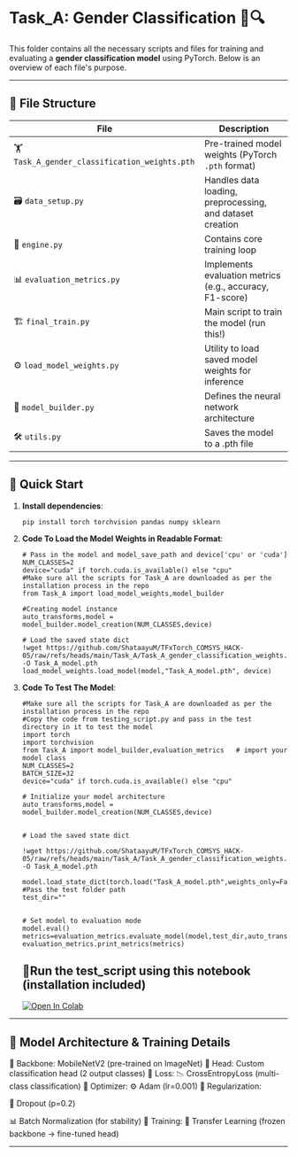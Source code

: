 # Task_A: Gender Classification 👥🔍

This folder contains all the necessary scripts and files for training and evaluating a **gender classification model** using PyTorch. Below is an overview of each file's purpose.

---

## 📂 File Structure

| File | Description |
|------|-------------|
| 🏋️ `Task_A_gender_classification_weights.pth` | Pre-trained model weights (PyTorch `.pth` format) |
| 🗃️ `data_setup.py` | Handles data loading, preprocessing, and dataset creation |
| 🚀 `engine.py` | Contains core training loop |
| 📊 `evaluation_metrics.py` | Implements evaluation metrics (e.g., accuracy, F1-score) |
| 🏗️ `final_train.py` | Main script to train the model (run this!) |
| ⚙️ `load_model_weights.py` | Utility to load saved model weights for inference |
| 🧠 `model_builder.py` | Defines the neural network architecture |
| 🛠️ `utils.py` | Saves the model to a .pth file |

---

## 🚀 Quick Start

1. **Install dependencies**:
   ```
   pip install torch torchvision pandas numpy sklearn 
   ```
2. **Code To Load the Model Weights in Readable Format**:
   ```
   # Pass in the model and model_save_path and device['cpu' or 'cuda']
   NUM_CLASSES=2
   device="cuda" if torch.cuda.is_available() else "cpu"
   #Make sure all the scripts for Task_A are downloaded as per the installation process in the repo
   from Task_A import load_model_weights,model_builder

   #Creating model instance
   auto_transforms,model = model_builder.model_creation(NUM_CLASSES,device)
   
   # Load the saved state dict
   !wget https://github.com/ShataayuM/TFxTorch_COMSYS_HACK-05/raw/refs/heads/main/Task_A/Task_A_gender_classification_weights.pth -O Task_A_model.pth
   load_model_weights.load_model(model,"Task_A_model.pth", device)
   ```
3. **Code To Test The Model**:
   ```
   #Make sure all the scripts for Task_A are downloaded as per the installation process in the repo
   #Copy the code from testing_script.py and pass in the test directory in it to test the model
   import torch
   import torchvision
   from Task_A import model_builder,evaluation_metrics   # import your model class
   NUM_CLASSES=2
   BATCH_SIZE=32
   device="cuda" if torch.cuda.is_available() else "cpu"
   
   # Initialize your model architecture
   auto_transforms,model = model_builder.model_creation(NUM_CLASSES,device)
   
   
   # Load the saved state dict
   
   !wget https://github.com/ShataayuM/TFxTorch_COMSYS_HACK-05/raw/refs/heads/main/Task_A/Task_A_gender_classification_weights.pth -O Task_A_model.pth
   
   model.load_state_dict(torch.load("Task_A_model.pth",weights_only=False))
   #Pass the test folder path 
   test_dir=""
   
   
   # Set model to evaluation mode
   model.eval()
   metrics=evaluation_metrics.evaluate_model(model,test_dir,auto_transforms,BATCH_SIZE,device,NUM_CLASSES)
   evaluation_metrics.print_metrics(metrics)
   ```
   ## 🚀Run the test_script using this notebook (installation included)
   [![Open In Colab](https://colab.research.google.com/assets/colab-badge.svg)](https://colab.research.google.com/drive/1lQrnUYdtKuWNO71swIEYa3kiDspUsWG9?usp=sharing)

---
   ## 🚀 Model Architecture & Training Details
   🔹 Backbone: MobileNetV2 (pre-trained on ImageNet)
   🔹 Head: Custom classification head (2 output classes)
   🔹 Loss: 📉 CrossEntropyLoss (multi-class classification)
   🔹 Optimizer: ⚙️ Adam (lr=0.001)
   🔹 Regularization:
   
   🎯 Dropout (p=0.2)
   
   📊 Batch Normalization (for stability)
   🔹 Training: 🔄 Transfer Learning (frozen backbone → fine-tuned head)

---
